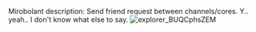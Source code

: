 Mirobolant description:
Send friend request between channels/cores. Y.. yeah.. I don't know what else to say.
![explorer_BUQCphsZEM](https://user-images.githubusercontent.com/75223825/207033801-eb301906-1604-460c-93d7-27e89c7aaeb7.gif)

